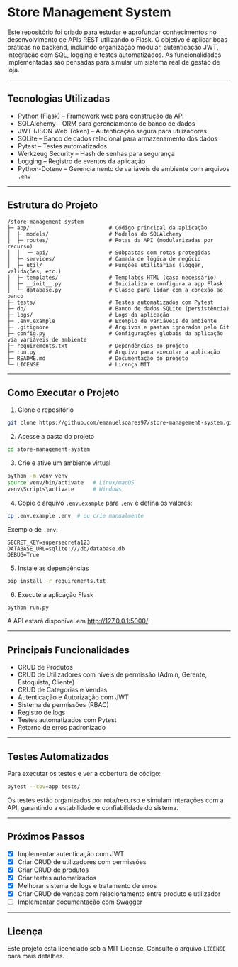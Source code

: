 # Store Management System

Este repositório foi criado para estudar e aprofundar conhecimentos no desenvolvimento de APIs REST utilizando o Flask. O objetivo é aplicar boas práticas no backend, incluindo organização modular, autenticação JWT, integração com SQL, logging e testes automatizados. As funcionalidades implementadas são pensadas para simular um sistema real de gestão de loja.

---

## Tecnologias Utilizadas

- Python (Flask) – Framework web para construção da API
- SQLAlchemy – ORM para gerenciamento de banco de dados
- JWT (JSON Web Token) – Autenticação segura para utilizadores
- SQLite – Banco de dados relacional para armazenamento dos dados
- Pytest – Testes automatizados
- Werkzeug Security – Hash de senhas para segurança
- Logging – Registro de eventos da aplicação
- Python-Dotenv – Gerenciamento de variáveis de ambiente com arquivos `.env`

---

## Estrutura do Projeto

```
/store-management-system
├─ app/                         # Código principal da aplicação
│  ├─ models/                   # Modelos do SQLAlchemy
│  ├─ routes/                   # Rotas da API (modularizadas por recurso)
│  │  └─ api/                   # Subpastas com rotas protegidas
│  ├─ services/                 # Camada de lógica de negócio
│  ├─ util/                     # Funções utilitárias (logger, validações, etc.)
│  ├─ templates/                # Templates HTML (caso necessário)
│  ├─ __init__.py               # Inicializa e configura a app Flask
│  └─ database.py               # Classe para lidar com a conexão ao banco
├─ tests/                       # Testes automatizados com Pytest
├─ db/                          # Banco de dados SQLite (persistência)
├─ logs/                        # Logs da aplicação
├─ .env.example                 # Exemplo de variáveis de ambiente
├─ .gitignore                   # Arquivos e pastas ignorados pelo Git
├─ config.py                    # Configurações globais da aplicação via variáveis de ambiente
├─ requirements.txt             # Dependências do projeto
├─ run.py                       # Arquivo para executar a aplicação
├─ README.md                    # Documentação do projeto
└─ LICENSE                      # Licença MIT
```

---

## Como Executar o Projeto

1. Clone o repositório

```bash
git clone https://github.com/emanuelsoares97/store-management-system.git
```

2. Acesse a pasta do projeto

```bash
cd store-management-system
```

3. Crie e ative um ambiente virtual

```bash
python -m venv venv
source venv/bin/activate   # Linux/macOS
venv\Scripts\activate      # Windows
```

4. Copie o arquivo `.env.example` para `.env` e defina os valores:

```bash
cp .env.example .env  # ou crie manualmente
```

Exemplo de `.env`:
```
SECRET_KEY=supersecreta123
DATABASE_URL=sqlite:///db/database.db
DEBUG=True
```

5. Instale as dependências

```bash
pip install -r requirements.txt
```

6. Execute a aplicação Flask

```bash
python run.py
```

A API estará disponível em http://127.0.0.1:5000/

---

## Principais Funcionalidades

- CRUD de Produtos
- CRUD de Utilizadores com níveis de permissão (Admin, Gerente, Estoquista, Cliente)
- CRUD de Categorias e Vendas
- Autenticação e Autorização com JWT
- Sistema de permissões (RBAC)
- Registro de logs
- Testes automatizados com Pytest
- Retorno de erros padronizado

---

## Testes Automatizados

Para executar os testes e ver a cobertura de código:

```bash
pytest --cov=app tests/
```

Os testes estão organizados por rota/recurso e simulam interações com a API, garantindo a estabilidade e confiabilidade do sistema.

---

## Próximos Passos

- [x] Implementar autenticação com JWT
- [x] Criar CRUD de utilizadores com permissões
- [x] Criar CRUD de produtos
- [x] Criar testes automatizados
- [x] Melhorar sistema de logs e tratamento de erros
- [x] Criar CRUD de vendas com relacionamento entre produto e utilizador
- [ ] Implementar documentação com Swagger

---

## Licença

Este projeto está licenciado sob a MIT License. Consulte o arquivo `LICENSE` para mais detalhes.

